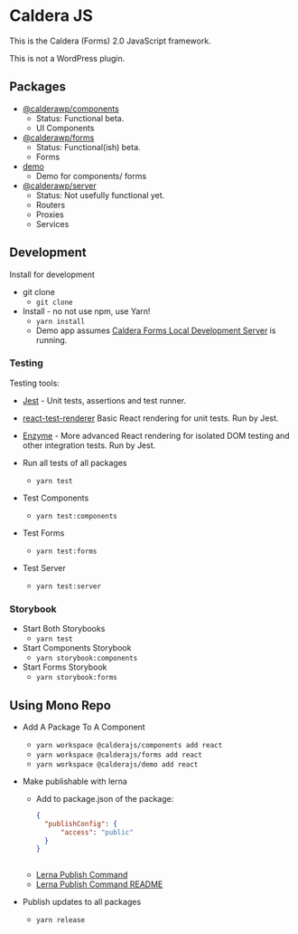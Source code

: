 # Caldera JS
This is the Caldera (Forms) 2.0 JavaScript framework.

This is not a WordPress plugin.

## Packages
* [@calderawp/components](./packages/components/README.md)
    - Status: Functional beta.
    - UI Components
* [@calderawp/forms](./packages/forms/README.md)
    - Status: Functional(ish) beta.
    - Forms
* [demo](./packages/demo/README.md)
    - Demo for components/ forms
* [@calderawp/server](./server/README.md)
    - Status: Not usefully functional yet.
    - Routers
    - Proxies
    - Services
    
## Development
Install for development
* git clone
    - `git clone `
* Install - no not use npm, use Yarn!
    - `yarn install`
    - Demo app assumes [Caldera Forms Local Development Server](https://github.com/CalderaWP/Caldera-Forms/blob/master/contributing/local-dev.md) is running.    

    
### Testing
Testing tools:
* [Jest](https://jest.io) - Unit tests, assertions and test runner.
* [react-test-renderer](https://reactjs.org/docs/test-renderer.html) Basic React rendering for unit tests. Run by Jest.
* [Enzyme]() - More advanced React rendering for isolated DOM testing and other integration tests. Run by Jest.

* Run all tests of all packages
    - `yarn test`
* Test Components
    - `yarn test:components`
* Test Forms
    - `yarn test:forms`
* Test Server
    - `yarn test:server`    
### Storybook
* Start Both Storybooks
    - `yarn test`
* Start Components Storybook
    - `yarn storybook:components`
* Start Forms Storybook
    - `yarn storybook:forms`


## Using Mono Repo

* Add A Package To A Component
    - `yarn workspace @calderajs/components add react`
    - `yarn workspace @calderajs/forms add react`
    - `yarn workspace @calderajs/demo add react`
* Make publishable with lerna
    - Add to package.json of the package:
        ```json
        { 
          "publishConfig": {
              "access": "public"
          }
        }
            
      ```
    - [Lerna Publish Command](https://lernajs.io/#command-publish)
    - [Lerna Publish Command README](https://github.com/lerna/lerna/blob/master/commands/publish/README.md)
   
* Publish updates to all packages
    - `yarn release`


